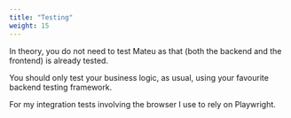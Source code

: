 ```yaml
---
title: "Testing"
weight: 15
---
```


In theory, you do not need to test Mateu as that (both the backend and the frontend) is already tested.

You should only test your business logic, as usual, using your favourite backend testing framework. 

For my integration tests involving the browser I use to rely on Playwright. 
